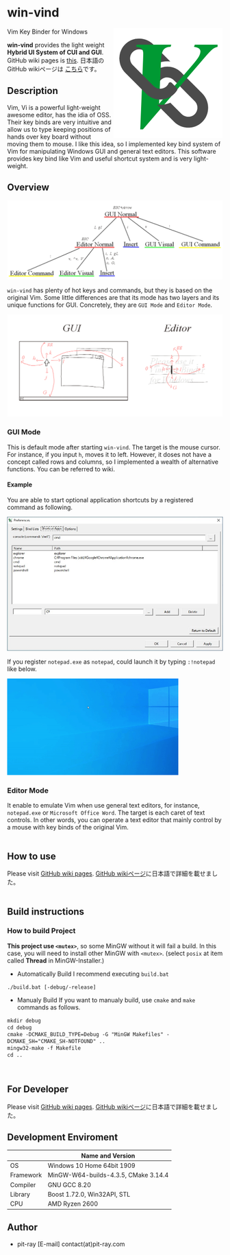 # win-vind
Vim Key Binder for Windows
<img src="https://github.com/pit-ray/pit-ray.github.io/blob/master/win-vind/win-vind-icon.png?raw=true" width="256" height="256" align="right" title="win-vind">
<br>

**win-vind** provides the light weight **Hybrid UI System of CUI and GUI**.
<br>
GitHub wiki pages is <a href="https://github.com/pit-ray/win-vind/wiki">this</a>.
日本語のGitHub wikiページは <a href="https://github.com/pit-ray/win-vind/wiki/%E3%83%9B%E3%83%BC%E3%83%A0-(Home-in-Japanese)">こちら</a>です。
<br>


## Description
Vim, Vi is a powerful light-weight awesome editor, has the idia of OSS. Their key binds are very intuitive and allow us to type keeping positions of hands over key board without moving them to mouse. I like this idea, so I implemented key bind system of Vim for manipulating Windows GUI and general text editors. This software provides key bind like Vim and useful shortcut system and is very light-weight.


## Overview
<img src="https://github.com/pit-ray/pit-ray.github.io/blob/master/win-vind/mode_overview.jpg?raw=true" width=700 title="Mode Overview">

`win-vind` has plenty of hot keys and commands, but they is based on the original Vim. Some little differences are that its mode has two layers and its unique functions for GUI. Concretely, they are `GUI Mode` and `Editor Mode`.

<img src="https://github.com/pit-ray/pit-ray.github.io/blob/master/win-vind/GUIandEditor.jpg?raw=true">


### GUI Mode
This is default mode after starting `win-vind`. The target is the mouse cursor. For instance, if you input `h`, moves it to left.  However, it doses not have a concept called rows and columns, so I implemented a wealth of alternative functions. You can be referred to wiki.

#### Example
You are able to start optional application shortcuts by a registered command as following.

<img src="https://github.com/pit-ray/pit-ray.github.io/blob/master/win-vind/config_shortapps.jpg?raw=true" width=512>

If you register `notepad.exe` as `notepad`, could launch it by typing `:!notepad` like below.

<img src="https://github.com/pit-ray/pit-ray.github.io/blob/master/win-vind/cmd-demo.gif?raw=true" width=400>

<br>

### Editor Mode
It enable to emulate Vim when use general text editors, for instance, `notepad.exe` or `Microsoft Office Word`. The target is each caret of text controls. In other words, you can operate a text editor that mainly control by a mouse with key binds of the original Vim.
<br>
<br>


## How to use
Please visit <a href="https://github.com/pit-ray/win-vind/wiki/For-Users">GitHub wiki pages</a>.
<a href="https://github.com/pit-ray/win-vind/wiki/%E4%BD%BF%E3%81%84%E6%96%B9-(For-Users-in-Japanese)">GitHub wikiページ</a>に日本語で詳細を載せました。
<br>
<br>

## Build instructions
### How to build Project
**This project use `<mutex>`**, so some MinGW without it will fail a build. In this case, you will need to install other MinGW with `<mutex>`. (select `posix` at item called **Thread** in MinGW-Installer.)


- Automatically Build
I recommend executing `build.bat`
``` shell
./build.bat [-debug/-release]
```

- Manualy Build
If you want to manualy build, use `cmake` and `make` commands as follows.
```shell
mkdir debug
cd debug
cmake -DCMAKE_BUILD_TYPE=Debug -G "MinGW Makefiles" -DCMAKE_SH="CMAKE_SH-NOTFOUND" ..
mingw32-make -f Makefile
cd ..
```
<br>

## For Developer
Please visit <a href="https://github.com/pit-ray/win-vind/wiki/For-Developers">GitHub wiki pages</a>.
<a href="https://github.com/pit-ray/win-vind/wiki/%E9%96%8B%E7%99%BA%E8%80%85%E3%81%B8(For-Developers-in-Japanese)">GitHub wikiページ</a>に日本語で詳細を載せました。
<br>

## Development Enviroment
||Name and Version|
|---|---|
|OS|Windows 10 Home 64bit 1909|
|Framework|MinGW-W64-builds-4.3.5, CMake 3.14.4|
|Compiler|GNU GCC 8.20|
|Library|Boost 1.72.0, Win32API, STL|
|CPU|AMD Ryzen 2600|

## Author
- pit-ray
[E-mail] contact(at)pit-ray.com
